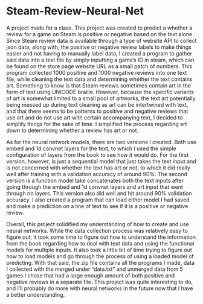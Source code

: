 # Steam-Review-Neural-Net

A project made for a class. This project was created to predict a whether a review for a game on Steam is positive or negative based on the text alone. Since Steam review data is available through a type of website API to collect json data, along with, the positive or negative review labels to make things easier and not having to manually label data, I created a program to gather said data into a text file by simply inputting a game’s ID in steam, which can be found on the store page website URL as a small patch of numbers. This program collected 1000 positive and 1000 negative reviews into one text file, while cleaning the text data and determining whether the text contains art. Something to know is that Steam reviews sometimes contain art in the form of text using UNICODE braille. However, because the specific variants of art is somewhat limited to a small pool of artworks, the text art potentially being messed up during text cleaning as art can be intertwined with text, and that there seems to be patterns to positive and negative reviews that use art and do not use art with certain accompanying text, I decided to simplify things for the sake of time. I simplified the process regarding art down to determining whether a review has art or not.

As for the neural network models, there are two versions I created. Both use embed and 1d convnet layers for the text, to which I used the simple configuration of layers from the book to see how it would do. For the first version, however, is just a sequential model that just takes the text input and is not concerned with whether the text has art or not, to which it did really well after training with a validation accuracy of around 90%. The second version is a function model take concatenates both the text inputs after going through the embed and 1d convnet layers and art input that went through no layers. This version also did well and hit around 90% validation accuracy. I also created a program that can load either model I had saved and make a prediction on a line of text to see if it is a positive or negative review. 

Overall, this project solidified my understanding of how to create and use neural networks. While the data collection process was relatively easy to figure out, it took some time to figure out how to understand the information from the book regarding how to deal with text data and using the functional models for multiple inputs. It also took a little bit of time trying to figure out how to load models and go through the process of using a loaded model of predicting. With that said, the zip file contains all the programs I made, data I collected with the merged under “data.txt” and unmerged data from 5 games I chose that had a large enough amount of both positive and negative reviews in a separate file. This project was quite interesting to do, and I’ll probably do more with neural networks in the future now that I have a better understanding.
